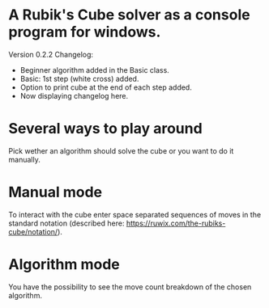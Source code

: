 # A Rubik's Cube solver as a console program for windows.
Version 0.2.2
Changelog:
- Beginner algorithm added in the Basic class.
- Basic: 1st step (white cross) added.
- Option to print cube at the end of each step added.
- Now displaying changelog here.

# Several ways to play around
Pick wether an algorithm should solve the cube or you want to do it manually.

# Manual mode
To interact with the cube enter space separated sequences of moves in the standard notation (described here: https://ruwix.com/the-rubiks-cube/notation/).

# Algorithm mode
You have the possibility to see the move count breakdown of the chosen algorithm.